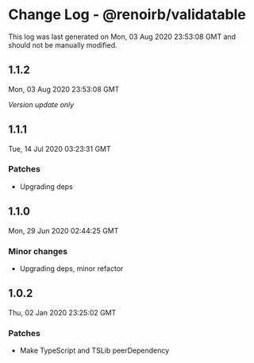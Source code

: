 # Change Log - @renoirb/validatable

This log was last generated on Mon, 03 Aug 2020 23:53:08 GMT and should not be manually modified.

## 1.1.2
Mon, 03 Aug 2020 23:53:08 GMT

*Version update only*

## 1.1.1
Tue, 14 Jul 2020 03:23:31 GMT

### Patches

- Upgrading deps

## 1.1.0
Mon, 29 Jun 2020 02:44:25 GMT

### Minor changes

- Upgrading deps, minor refactor

## 1.0.2
Thu, 02 Jan 2020 23:25:02 GMT

### Patches

- Make TypeScript and TSLib peerDependency

